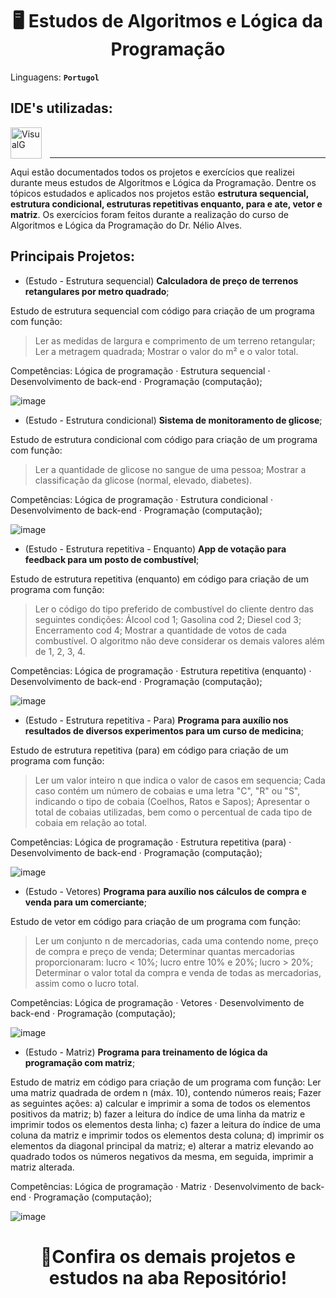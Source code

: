  <h1 align="center">🖥️ Estudos de Algoritmos e Lógica da Programação</h1>
 
Linguagens: **`Portugol`**

## IDE's utilizadas: 
<img 
    align="left" 
    alt="VisualG"
    title="VisualG" 
    width="50px" 
    style="padding-right: 10px;" 
    src="https://media.discordapp.net/attachments/1373461587314348166/1380265079794303046/imagem_2025-06-05_161812479-removebg-preview.png?ex=68433f87&is=6841ee07&hm=c2b511ad90485e7d802a0db7580324a0d4821154558e0ea8fb579d4264d71871&=&format=webp&quality=lossless" 
  />
<br/>
<br/>

---

Aqui estão documentados todos os projetos e exercícios que realizei durante meus estudos de Algoritmos e Lógica da Programação. Dentre os tópicos estudados e aplicados nos projetos estão **estrutura sequencial, estrutura condicional, estruturas repetitivas enquanto, para e ate, vetor e matriz**.
Os exercícios foram feitos durante a realização do curso de Algoritmos e Lógica da Programação do Dr. Nélio Alves.

## Principais Projetos:

- (Estudo - Estrutura sequencial) **Calculadora de preço de terrenos retangulares por metro quadrado**;

Estudo de estrutura sequencial com código para criação de um programa com função:
>Ler as medidas de largura e comprimento de um terreno retangular; Ler a metragem quadrada; Mostrar o valor do m² e o valor total.

Competências: Lógica de programação · Estrutura sequencial · Desenvolvimento de back-end · Programação (computação);

![image](https://github.com/user-attachments/assets/896eb4d0-015a-4cc8-9489-71a09d42494c)

- (Estudo - Estrutura condicional) **Sistema de monitoramento de glicose**;

Estudo de estrutura condicional com código para criação de um programa com função:
>Ler a quantidade de glicose no sangue de uma pessoa; Mostrar a classificação da glicose (normal, elevado, diabetes).

Competências: Lógica de programação · Estrutura condicional · Desenvolvimento de back-end · Programação (computação);

![image](https://media.discordapp.net/attachments/1373461587314348166/1380280940772855900/glicose.png?ex=68434e4c&is=6841fccc&hm=3ab27020b3114483f7deb460c6d6d2436950db8cab6d0c4255c4a43dae81201c&=&format=webp&quality=lossless&width=1598&height=856)

- (Estudo - Estrutura repetitiva - Enquanto) **App de votação para feedback para um posto de combustível**;

Estudo de estrutura repetitiva (enquanto) em código para criação de um programa com função:
>Ler o código do tipo preferido de combustível do cliente dentro das seguintes condições: Álcool cod 1; Gasolina cod 2; Diesel cod 3; Encerramento cod 4; Mostrar a quantidade de votos de cada combustível. O algoritmo não deve considerar os demais valores além de 1, 2, 3, 4.

Competências: Lógica de programação · Estrutura repetitiva (enquanto) · Desenvolvimento de back-end · Programação (computação);

![image](https://media.discordapp.net/attachments/1373461587314348166/1380282695384436928/combustivel.png?ex=68434fee&is=6841fe6e&hm=bedd578013d68f883a7515eaa54e653d2185d96bfc56bea7ada6e2f9fd5ac2f1&=&format=webp&quality=lossless&width=1598&height=856)

- (Estudo - Estrutura repetitiva - Para) **Programa para auxílio nos resultados de diversos experimentos para um curso de medicina**;

Estudo de estrutura repetitiva (para) em código para criação de um programa com função:
>Ler um valor inteiro n que indica o valor de casos em sequencia; Cada caso contém um número de cobaias e uma letra "C", "R" ou "S", indicando o tipo de cobaia (Coelhos, Ratos e Sapos); Apresentar o total de cobaias utilizadas, bem como o percentual de cada tipo de cobaia em relação ao total. 

Competências: Lógica de programação · Estrutura repetitiva (para) · Desenvolvimento de back-end · Programação (computação);

![image](https://media.discordapp.net/attachments/1373461587314348166/1380606796439224380/Experimentos.png?ex=68447dc6&is=68432c46&hm=61f45e4e8423046675c285fa28bf3a3d538a50da7a4dba34fc65777b619df51e&=&format=webp&quality=lossless&width=1596&height=856)

- (Estudo - Vetores) **Programa para auxílio nos cálculos de compra e venda para um comerciante**;

Estudo de vetor em código para criação de um programa com função:
>Ler um conjunto n de mercadorias, cada uma contendo nome, preço de compra e preço de venda; Determinar quantas mercadorias proporcionaram: lucro < 10%; lucro entre 10% e 20%; lucro > 20%; Determinar o valor total da compra e venda de todas as mercadorias, assim como o lucro total.

Competências: Lógica de programação · Vetores · Desenvolvimento de back-end · Programação (computação);

![image](https://media.discordapp.net/attachments/1373461587314348166/1380605807774797904/Comerciante.png?ex=68447cda&is=68432b5a&hm=368f67d0f072db317b85bac156d4352e5cc21812041fa0299a51ead31abc67ff&=&format=webp&quality=lossless&width=1598&height=856)

- (Estudo - Matriz) **Programa para treinamento de lógica da programação com matriz**;

Estudo de matriz em código para criação de um programa com função: Ler uma matriz quadrada de ordem n (máx. 10), contendo números reais; Fazer as seguintes ações: a) calcular e imprimir a soma de todos os elementos positivos da matriz; b) fazer a leitura do índice de uma linha da matriz e imprimir todos os elementos desta linha; c) fazer a leitura do índice de uma coluna da matriz e imprimir todos os elementos desta coluna; d) imprimir os elementos da diagonal principal da matriz; e) alterar a matriz elevando ao quadrado todos os números negativos da mesma, em seguida, imprimir a matriz alterada.

Competências: Lógica de programação · Matriz · Desenvolvimento de back-end · Programação (computação);

![image](https://media.discordapp.net/attachments/1373461587314348166/1380608410440958063/matriz.png?ex=68447f47&is=68432dc7&hm=c7efcca466ed37eeb6e2114f9150bd97d127e885a64795552e6c9707822daa39&=&format=webp&quality=lossless&width=1601&height=856)

 <h1 align="center">🚀Confira os demais projetos e estudos na aba Repositório!</h1>

